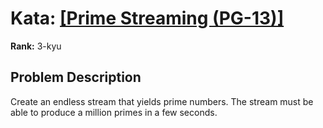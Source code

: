 # Kata: [\[Prime Streaming (PG-13)\]](https://www.codewars.com/kata/5519a584a73e70fa570005f5)

**Rank:** 3-kyu

## Problem Description
Create an endless stream that yields prime numbers. The stream must be able to produce a million primes in a few seconds.

